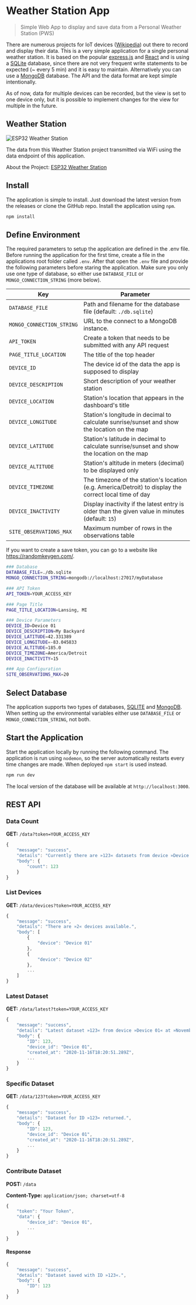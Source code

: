 # Weather Station App

> Simple Web App to display and save data from a Personal Weather Station (PWS)

There are numerous projects for IoT devices ([Wikipedia](https://en.wikipedia.org/wiki/Internet_of_things)) out there to record and display their data. This is a very simple application for a single personal weather station. It is based on the popular [express.js](https://github.com/expressjs) and [React](https://react.dev/) and is using a [SQLite](https://sqlite.org) database, since there are not very frequent write statements to be expected (~ every 5 min) and it is easy to maintain. Alternatively you can use a [MongoDB](https://www.mongodb.com/) database. The API and the data format are kept simple intentionally.

As of now, data for multiple devices can be recorded, but the view is set to one device only, but it is possible to implement changes for the view for multiple in the future.

## Weather Station

![ESP32 Weather Station](./public/images/weather-station.jpg)

The data from this Weather Station project transmitted via WiFi using the data endpoint of this application.

About the Project: [ESP32 Weather Station](https://github.com/sebasstian23/ESP32-WeatherStation)

## Install

The application is simple to install. Just download the latest version from the releases or clone the GitHub repo. Install the application using `npm`.

```zsh
npm install
```

## Define Environment

The required parameters to setup the application are defined in the .env file. Before running the application for the first time, create a file in the applications root folder called `.env`. After that open the `.env` file and provide the following parameters before staring the application. Make sure you only use one type of database, so either use `DATABASE_FILE` or `MONGO_CONNECTION_STRING` (more below).

| Key                       | Parameter                                                                                              |
| ------------------------- | ------------------------------------------------------------------------------------------------------ |
| `DATABASE_FILE`           | Path and filename for the database file (default: `./db.sqlite`)                                       |
| `MONGO_CONNECTION_STRING` | URL to the connect to a MongoDB instance.                                                              |
| `API_TOKEN`               | Create a token that needs to be submitted with any API request                                         |
| `PAGE_TITLE_LOCATION`     | The title of the top header                                                                            |
| `DEVICE_ID`               | The device id of the data the app is supposed to display                                               |
| `DEVICE_DESCRIPTION`      | Short description of your weather station                                                              |
| `DEVICE_LOCATION`         | Station's location that appears in the dashboard's title                                               |
| `DEVICE_LONGITUDE`        | Station's longitude in decimal to calculate sunrise/sunset and show the location on the map            |
| `DEVICE_LATITUDE`         | Station's latitude in decimal to calculate sunrise/sunset and show the location on the map             |
| `DEVICE_ALTITUDE`         | Station's altitude in meters (decimal) to be displayed only                                            |
| `DEVICE_TIMEZONE`         | The timezone of the station's location (e.g. America/Detroit) to display the correct local time of day |
| `DEVICE_INACTIVITY`       | Display inactivity if the latest entry is older than the given value in minutes (default: `15`)        |
| `SITE_OBSERVATIONS_MAX`   | Maximum number of rows in the observations table                                                       |

If you want to create a save token, you can go to a website like <https://randomkeygen.com/>.

```zsh
### Database
DATABASE_FILE=./db.sqlite
MONGO_CONNECTION_STRING=mongodb://localhost:27017/myDatabase

### API Token
API_TOKEN=YOUR_ACCESS_KEY

### Page Title
PAGE_TITLE_LOCATION=Lansing, MI

### Device Parameters
DEVICE_ID=Device 01
DEVICE_DESCRIPTION=My Backyard
DEVICE_LATITUDE=42.331389
DEVICE_LONGITUDE=-83.045833
DEVICE_ALTITUDE=185.0
DEVICE_TIMEZONE=America/Detroit
DEVICE_INACTIVITY=15

### App Configuration
SITE_OBSERVATIONS_MAX=20
```

## Select Database

The application supports two types of databases, [SQLITE](https://www.sqlite.org/) and [MongoDB](https://www.mongodb.com/). When setting up the environmental variables either use `DATABASE_FILE` or `MONGO_CONNECTION_STRING`, not both.

## Start the Application

Start the application locally by running the following command. The application is run using `nodemon`, so the server automatically restarts every time changes are made. When deployed `npm start` is used instead.

```zsh
npm run dev
```

The local version of the database will be available at `http://localhost:3000`.

## REST API

### Data Count

**GET:** `/data?token=YOUR_ACCESS_KEY`

```JavaScript
{
    "message": "success",
    "details": "Currently there are »123« datasets from device »Device ID«.",
    "body": {
        "count": 123
    }
}
```

### List Devices

**GET:** `/data/devices?token=YOUR_ACCESS_KEY`

```JavaScript
{
    "message": "success",
    "details": "There are »2« devices available.",
    "body": [
        {
            "device": "Device 01"
        },
        {
            "device": "Device 02"
        },
        ...
    ]
}
```

### Latest Dataset

**GET:** `/data/latest?token=YOUR_ACCESS_KEY`

```JavaScript
{
	"message": "success",
	"details": "Latest dataset »123« from device »Device 01« at »November 16, 2020 1:20 PM«.",
	"body": {
		"ID": 123,
		"device_id": "Device 01",
		"created_at": "2020-11-16T18:20:51.289Z",
        ...
	}
}
```

### Specific Dataset

**GET:** `/data/123?token=YOUR_ACCESS_KEY`

```JavaScript
{
	"message": "success",
	"details": "Dataset for ID »123« returned.",
	"body": {
		"ID": 123,
		"device_id": "Device 01",
		"created_at": "2020-11-16T18:20:51.289Z",
        ...
	}
}
```

### Contribute Dataset

**POST:** `/data`

**Content-Type:** `application/json; charset=utf-8`

```JavaScript
{
	"token": "Your Token",
	"data": {
		"device_id": "Device 01",
        ...
	}
}
```

#### Response

```JavaScript
{
    "message": "success",
    "details": "Dataset saved with ID »123«.",
    "body": {
        "ID": 123
    }
}
```
